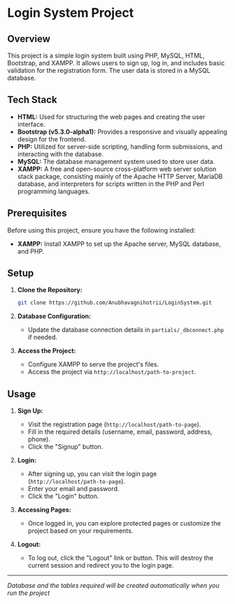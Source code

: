 # Login System Project

## Overview

This project is a simple login system built using PHP, MySQL, HTML, Bootstrap, and XAMPP. It allows users to sign up, log in, and includes basic validation for the registration form. The user data is stored in a MySQL database.

## Tech Stack

- **HTML:** Used for structuring the web pages and creating the user interface.
- **Bootstrap (v5.3.0-alpha1):** Provides a responsive and visually appealing design for the frontend.
- **PHP:** Utilized for server-side scripting, handling form submissions, and interacting with the database.
- **MySQL:** The database management system used to store user data.
- **XAMPP:** A free and open-source cross-platform web server solution stack package, consisting mainly of the Apache HTTP Server, MariaDB database, and interpreters for scripts written in the PHP and Perl programming languages.

## Prerequisites

Before using this project, ensure you have the following installed:

- **XAMPP:** Install XAMPP to set up the Apache server, MySQL database, and PHP.

## Setup

1. **Clone the Repository:**
   ```bash
   git clone https://github.com/Anubhavagnihotrii/LoginSystem.git
   ```

2. **Database Configuration:**
   - Update the database connection details in `partials/_dbconnect.php` if needed.

3. **Access the Project:**
   - Configure XAMPP to serve the project's files.
   - Access the project via `http://localhost/path-to-project`.

## Usage

1. **Sign Up:**
   - Visit the registration page (`http://localhost/path-to-page`).
   - Fill in the required details (username, email, password, address, phone).
   - Click the "Signup" button.

2. **Login:**
   - After signing up, you can visit the login page (`http://localhost/path-to-page`).
   - Enter your email and password.
   - Click the "Login" button.

3. **Accessing Pages:**
   - Once logged in, you can explore protected pages or customize the project based on your requirements.
4. **Logout:**
    - To log out, click the "Logout" link or button. This will destroy the current session and redirect you to the login page.
****
*Database and the tables required will be created automatically when you run the project*
